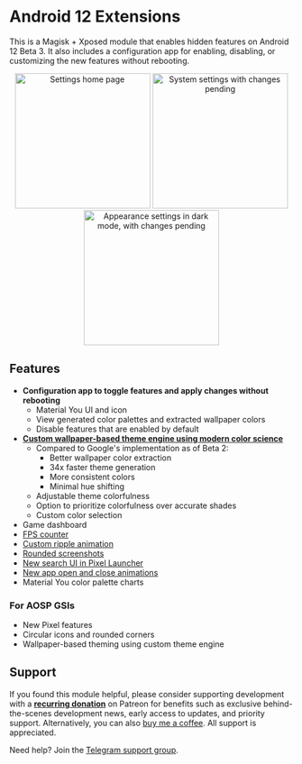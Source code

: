 # Android 12 Extensions

This is a Magisk + Xposed module that enables hidden features on Android 12 Beta 3. It also includes a configuration app for enabling, disabling, or customizing the new features without rebooting.

<p align="center">
    <img src="https://user-images.githubusercontent.com/7930239/123183863-53e1b700-d447-11eb-9d17-1cb029095b28.png" alt="Settings home page" width="240"> <img src="https://user-images.githubusercontent.com/7930239/123183866-5512e400-d447-11eb-8438-51d2d11e7b36.png" alt="System settings with changes pending" width="240"> <img src="https://user-images.githubusercontent.com/7930239/123183869-57753e00-d447-11eb-9974-6ff4f2c520e0.png" alt="Appearance settings in dark mode, with changes pending" width="240">
</p>

## Features

- **Configuration app to toggle features and apply changes without rebooting**
  - Material You UI and icon
  - View generated color palettes and extracted wallpaper colors
  - Disable features that are enabled by default
- [**Custom wallpaper-based theme engine using modern color science**](https://twitter.com/kdrag0n/status/1407517504109350912)
  - Compared to Google's implementation as of Beta 2:
    - Better wallpaper color extraction
    - 34x faster theme generation
    - More consistent colors
    - Minimal hue shifting
  - Adjustable theme colorfulness
  - Option to prioritize colorfulness over accurate shades
  - Custom color selection
- Game dashboard
- [FPS counter](https://twitter.com/kdrag0n/status/1385029667334230021)
- [Custom ripple animation](https://twitter.com/kdrag0n/status/1404251295960113154)
- [Rounded screenshots](https://t.me/proton_releases/147)
- [New search UI in Pixel Launcher](https://t.me/proton_releases/145)
- [New app open and close animations](https://twitter.com/kdrag0n/status/1416690502838067202)
- Material You color palette charts

### For AOSP GSIs

- New Pixel features
- Circular icons and rounded corners
- Wallpaper-based theming using custom theme engine

## Support

If you found this module helpful, please consider supporting development with a **[recurring donation](https://patreon.com/kdrag0n)** on Patreon for benefits such as exclusive behind-the-scenes development news, early access to updates, and priority support. Alternatively, you can also [buy me a coffee](https://paypal.me/kdrag0ndonate). All support is appreciated.

Need help? Join the [Telegram support group](https://t.me/proton_projects).
